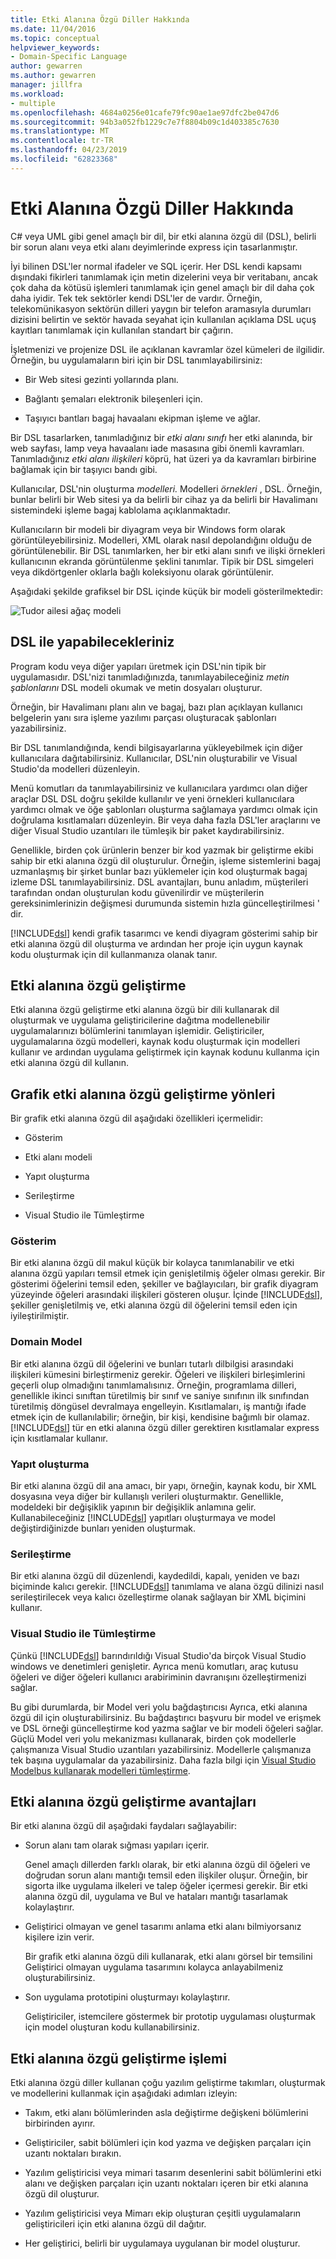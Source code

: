 ```yaml
---
title: Etki Alanına Özgü Diller Hakkında
ms.date: 11/04/2016
ms.topic: conceptual
helpviewer_keywords:
- Domain-Specific Language
author: gewarren
ms.author: gewarren
manager: jillfra
ms.workload:
- multiple
ms.openlocfilehash: 4684a0256e01cafe79fc90ae1ae97dfc2be047d6
ms.sourcegitcommit: 94b3a052fb1229c7e7f8804b09c1d403385c7630
ms.translationtype: MT
ms.contentlocale: tr-TR
ms.lasthandoff: 04/23/2019
ms.locfileid: "62823368"
---
```

# <a name="about-domain-specific-languages"></a>Etki Alanına Özgü Diller Hakkında

C# veya UML gibi genel amaçlı bir dil, bir etki alanına özgü dil (DSL), belirli bir sorun alanı veya etki alanı deyimlerinde express için tasarlanmıştır.

İyi bilinen DSL'ler normal ifadeler ve SQL içerir. Her DSL kendi kapsamı dışındaki fikirleri tanımlamak için metin dizelerini veya bir veritabanı, ancak çok daha da kötüsü işlemleri tanımlamak için genel amaçlı bir dil daha çok daha iyidir. Tek tek sektörler kendi DSL'ler de vardır. Örneğin, telekomünikasyon sektörün dilleri yaygın bir telefon aramasıyla durumları dizisini belirtin ve sektör havada seyahat için kullanılan açıklama DSL uçuş kayıtları tanımlamak için kullanılan standart bir çağırın.

İşletmenizi ve projenize DSL ile açıklanan kavramlar özel kümeleri de ilgilidir. Örneğin, bu uygulamaların biri için bir DSL tanımlayabilirsiniz:

- Bir Web sitesi gezinti yollarında planı.

- Bağlantı şemaları elektronik bileşenleri için.

- Taşıyıcı bantları bagaj havaalanı ekipman işleme ve ağlar.

Bir DSL tasarlarken, tanımladığınız bir *etki alanı sınıfı* her etki alanında, bir web sayfası, lamp veya havaalanı iade masasına gibi önemli kavramları. Tanımladığınız *etki alanı ilişkileri* köprü, hat üzeri ya da kavramları birbirine bağlamak için bir taşıyıcı bandı gibi.

Kullanıcılar, DSL'nin oluşturma *modelleri.* Modelleri *örnekleri* , DSL. Örneğin, bunlar belirli bir Web sitesi ya da belirli bir cihaz ya da belirli bir Havalimanı sistemindeki işleme bagaj kablolama açıklanmaktadır.

Kullanıcıların bir modeli bir diyagram veya bir Windows form olarak görüntüleyebilirsiniz. Modelleri, XML olarak nasıl depolandığını olduğu de görüntülenebilir. Bir DSL tanımlarken, her bir etki alanı sınıfı ve ilişki örnekleri kullanıcının ekranda görüntülenme şeklini tanımlar. Tipik bir DSL simgeleri veya dikdörtgenler oklarla bağlı koleksiyonu olarak görüntülenir.

Aşağıdaki şekilde grafiksel bir DSL içinde küçük bir modeli gösterilmektedir:

![Tudor ailesi ağaç modeli](../modeling/media/tudor_familytreemodel.png)

## <a name="what-you-can-do-with-dsls"></a>DSL ile yapabilecekleriniz

Program kodu veya diğer yapıları üretmek için DSL'nin tipik bir uygulamasıdır. DSL'nizi tanımladığınızda, tanımlayabileceğiniz *metin şablonlarını* DSL modeli okumak ve metin dosyaları oluşturur.

Örneğin, bir Havalimanı planı alın ve bagaj, bazı plan açıklayan kullanıcı belgelerin yanı sıra işleme yazılımı parçası oluşturacak şablonları yazabilirsiniz.

Bir DSL tanımlandığında, kendi bilgisayarlarına yükleyebilmek için diğer kullanıcılara dağıtabilirsiniz. Kullanıcılar, DSL'nin oluşturabilir ve Visual Studio'da modelleri düzenleyin.

Menü komutları da tanımlayabilirsiniz ve kullanıcılara yardımcı olan diğer araçlar DSL DSL doğru şekilde kullanılır ve yeni örnekleri kullanıcılara yardımcı olmak ve öğe şablonları oluşturma sağlamaya yardımcı olmak için doğrulama kısıtlamaları düzenleyin. Bir veya daha fazla DSL'ler araçlarını ve diğer Visual Studio uzantıları ile tümleşik bir paket kaydırabilirsiniz.

Genellikle, birden çok ürünlerin benzer bir kod yazmak bir geliştirme ekibi sahip bir etki alanına özgü dil oluşturulur. Örneğin, işleme sistemlerini bagaj uzmanlaşmış bir şirket bunlar bazı yüklemeler için kod oluşturmak bagaj izleme DSL tanımlayabilirsiniz. DSL avantajları, bunu anladım, müşterileri tarafından ondan oluşturulan kodu güvenilirdir ve müşterilerin gereksinimlerinizin değişmesi durumunda sistemin hızla güncelleştirilmesi ' dir.

[!INCLUDE[dsl](../modeling/includes/dsl_md.md)] kendi grafik tasarımcı ve kendi diyagram gösterimi sahip bir etki alanına özgü dil oluşturma ve ardından her proje için uygun kaynak kodu oluşturmak için dil kullanmanıza olanak tanır.

## <a name="domain-specific-development"></a>Etki alanına özgü geliştirme

Etki alanına özgü geliştirme etki alanına özgü bir dili kullanarak dil oluşturmak ve uygulama geliştiricilerine dağıtma modellenebilir uygulamalarınızı bölümlerini tanımlayan işlemidir. Geliştiriciler, uygulamalarına özgü modelleri, kaynak kodu oluşturmak için modelleri kullanır ve ardından uygulama geliştirmek için kaynak kodunu kullanma için etki alanına özgü dil kullanın.

## <a name="aspects-of-graphical-domain-specific-development"></a>Grafik etki alanına özgü geliştirme yönleri

Bir grafik etki alanına özgü dil aşağıdaki özellikleri içermelidir:

- Gösterim

- Etki alanı modeli

- Yapıt oluşturma

- Serileştirme

- Visual Studio ile Tümleştirme

### <a name="notation"></a>Gösterim

Bir etki alanına özgü dil makul küçük bir kolayca tanımlanabilir ve etki alanına özgü yapıları temsil etmek için genişletilmiş öğeler olması gerekir. Bir gösterimi öğelerini temsil eden, şekiller ve bağlayıcıları, bir grafik diyagram yüzeyinde öğeleri arasındaki ilişkileri gösteren oluşur. İçinde [!INCLUDE[dsl](../modeling/includes/dsl_md.md)], şekiller genişletilmiş ve, etki alanına özgü dil öğelerini temsil eden için iyileştirilmiştir.

### <a name="domain-model"></a>Domain Model

Bir etki alanına özgü dil öğelerini ve bunları tutarlı dilbilgisi arasındaki ilişkileri kümesini birleştirmeniz gerekir. Öğeleri ve ilişkileri birleşimlerini geçerli olup olmadığını tanımlamalısınız. Örneğin, programlama dilleri, genellikle ikinci sınıftan türetilmiş bir sınıf ve saniye sınıfının ilk sınıfından türetilmiş döngüsel devralmaya engelleyin. Kısıtlamaları, iş mantığı ifade etmek için de kullanılabilir; örneğin, bir kişi, kendisine bağımlı bir olamaz. [!INCLUDE[dsl](../modeling/includes/dsl_md.md)] tür en etki alanına özgü diller gerektiren kısıtlamalar express için kısıtlamalar kullanır.

### <a name="artifact-generation"></a>Yapıt oluşturma

Bir etki alanına özgü dil ana amacı, bir yapı, örneğin, kaynak kodu, bir XML dosyasına veya diğer bir kullanışlı verileri oluşturmaktır. Genellikle, modeldeki bir değişiklik yapının bir değişiklik anlamına gelir. Kullanabileceğiniz [!INCLUDE[dsl](../modeling/includes/dsl_md.md)] yapıtları oluşturmaya ve model değiştirdiğinizde bunları yeniden oluşturmak.

### <a name="serialization"></a>Serileştirme

Bir etki alanına özgü dil düzenlendi, kaydedildi, kapalı, yeniden ve bazı biçiminde kalıcı gerekir. [!INCLUDE[dsl](../modeling/includes/dsl_md.md)] tanımlama ve alana özgü dilinizi nasıl serileştirilecek veya kalıcı özelleştirme olanak sağlayan bir XML biçimini kullanır.

### <a name="integration-with-visual-studio"></a>Visual Studio ile Tümleştirme

Çünkü [!INCLUDE[dsl](../modeling/includes/dsl_md.md)] barındırıldığı Visual Studio'da birçok Visual Studio windows ve denetimleri genişletir. Ayrıca menü komutları, araç kutusu öğeleri ve diğer öğeleri kullanıcı arabiriminin davranışını özelleştirmenizi sağlar.

Bu gibi durumlarda, bir Model veri yolu bağdaştırıcısı Ayrıca, etki alanına özgü dil için oluşturabilirsiniz. Bu bağdaştırıcı başvuru bir model ve erişmek ve DSL örneği güncelleştirme kod yazma sağlar ve bir modeli öğeleri sağlar. Güçlü Model veri yolu mekanizması kullanarak, birden çok modellerle çalışmanıza Visual Studio uzantıları yazabilirsiniz. Modellerle çalışmanıza tek başına uygulamalar da yazabilirsiniz. Daha fazla bilgi için [Visual Studio Modelbus kullanarak modelleri tümleştirme](../modeling/integrating-models-by-using-visual-studio-modelbus.md).

## <a name="benefits-of-domain-specific-development"></a>Etki alanına özgü geliştirme avantajları

Bir etki alanına özgü dil aşağıdaki faydaları sağlayabilir:

- Sorun alanı tam olarak sığması yapıları içerir.

     Genel amaçlı dillerden farklı olarak, bir etki alanına özgü dil öğeleri ve doğrudan sorun alanı mantığı temsil eden ilişkiler oluşur. Örneğin, bir sigorta ilke uygulama ilkeleri ve talep öğeler içermesi gerekir. Bir etki alanına özgü dil, uygulama ve Bul ve hataları mantığı tasarlamak kolaylaştırır.

- Geliştirici olmayan ve genel tasarımı anlama etki alanı bilmiyorsanız kişilere izin verir.

     Bir grafik etki alanına özgü dili kullanarak, etki alanı görsel bir temsilini Geliştirici olmayan uygulama tasarımını kolayca anlayabilmeniz oluşturabilirsiniz.

- Son uygulama prototipini oluşturmayı kolaylaştırır.

     Geliştiriciler, istemcilere göstermek bir prototip uygulaması oluşturmak için model oluşturan kodu kullanabilirsiniz.

## <a name="the-process-of-domain-specific-development"></a>Etki alanına özgü geliştirme işlemi

Etki alanına özgü diller kullanan çoğu yazılım geliştirme takımları, oluşturmak ve modellerini kullanmak için aşağıdaki adımları izleyin:

- Takım, etki alanı bölümlerinden asla değiştirme değişkeni bölümlerini birbirinden ayırır.

- Geliştiriciler, sabit bölümleri için kod yazma ve değişken parçaları için uzantı noktaları bırakın.

- Yazılım geliştiricisi veya mimari tasarım desenlerini sabit bölümlerini etki alanı ve değişken parçaları için uzantı noktaları içeren bir etki alanına özgü dil oluşturur.

- Yazılım geliştiricisi veya Mimarı ekip oluşturan çeşitli uygulamaların geliştiricileri için etki alanına özgü dil dağıtır.

- Her geliştirici, belirli bir uygulamaya uygulanan bir model oluşturur.